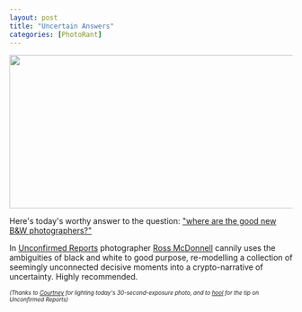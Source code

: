 ```yaml
---
layout: post
title: "Uncertain Answers"
categories: [PhotoRant]
---
```

<img src="/pix2005/answer.jpg" width=807 height=273 border=0>

Here's today's worthy answer to the question: <a href="/blog/archives/000391.html">"where are the good new B&W photographers?"</a>

In </a> <a href="http://unconfirmed-reports.com/">Unconfirmed Reports</a> photographer <a href="http://rossmcd.com/">Ross McDonnell</a> cannily uses the ambiguities of black and white to good purpose, re-modelling a collection of seemingly unconnected decisive moments into a crypto-narrative of uncertainty. Highly recommended.

<font size="-2"><i>(Thanks to <a href="http://www.endofthetour.com/">Courtney</a> for lighting today's 30-second-exposure photo, and to <a href="http://www.inconduit.com/">hool</a> for the tip on Unconfirmed Reports)<i></font>

<!--more-->

